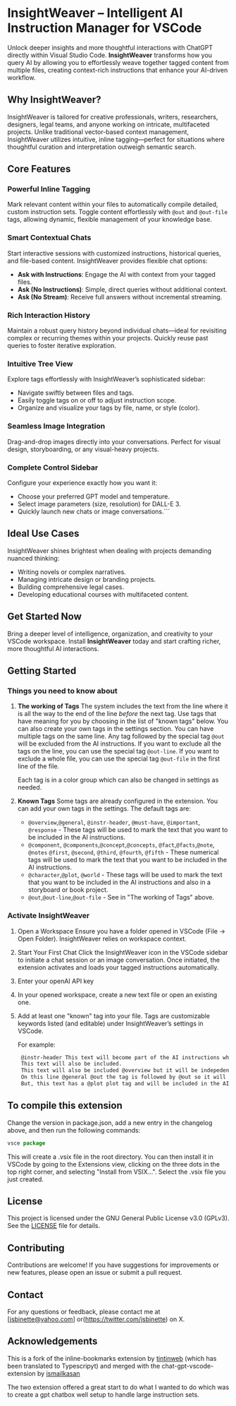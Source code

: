 
# InsightWeaver – Intelligent AI Instruction Manager for VSCode

Unlock deeper insights and more thoughtful interactions with ChatGPT directly within Visual Studio Code. **InsightWeaver** transforms how you query AI by allowing you to effortlessly weave together tagged content from multiple files, creating context-rich instructions that enhance your AI-driven workflow.

## Why InsightWeaver?

InsightWeaver is tailored for creative professionals, writers, researchers, designers, legal teams, and anyone working on intricate, multifaceted projects. Unlike traditional vector-based context management, InsightWeaver utilizes intuitive, inline tagging—perfect for situations where thoughtful curation and interpretation outweigh semantic search.

## Core Features

### Powerful Inline Tagging

Mark relevant content within your files to automatically compile detailed, custom instruction sets. Toggle content effortlessly with `@out` and `@out-file` tags, allowing dynamic, flexible management of your knowledge base.

### Smart Contextual Chats

Start interactive sessions with customized instructions, historical queries, and file-based content. InsightWeaver provides flexible chat options:

- **Ask with Instructions**: Engage the AI with context from your tagged files.
- **Ask (No Instructions)**: Simple, direct queries without additional context.
- **Ask (No Stream)**: Receive full answers without incremental streaming.

### Rich Interaction History

Maintain a robust query history beyond individual chats—ideal for revisiting complex or recurring themes within your projects. Quickly reuse past queries to foster iterative exploration.

### Intuitive Tree View

Explore tags effortlessly with InsightWeaver’s sophisticated sidebar:

- Navigate swiftly between files and tags.
- Easily toggle tags on or off to adjust instruction scope.
- Organize and visualize your tags by file, name, or style (color).

### Seamless Image Integration

Drag-and-drop images directly into your conversations. Perfect for visual design, storyboarding, or any visual-heavy projects.

### Complete Control Sidebar

Configure your experience exactly how you want it:

- Choose your preferred GPT model and temperature.
- Select image parameters (size, resolution) for DALL-E 3.
- Quickly launch new chats or image conversations.```

## Ideal Use Cases

InsightWeaver shines brightest when dealing with projects demanding nuanced thinking:

- Writing novels or complex narratives.
- Managing intricate design or branding projects.
- Building comprehensive legal cases.
- Developing educational courses with multifaceted content.

## Get Started Now

Bring a deeper level of intelligence, organization, and creativity to your VSCode workspace. Install **InsightWeaver** today and start crafting richer, more thoughtful AI interactions.

## Getting Started

### Things you need to know about

1. **The working of Tags**
   The system includes the text from the line where it is all the way to the end of the line *before* the next tag.  Use tags that have meaning for you by choosing in the list of "known tags" below.  You can also create your own tags in the settings section. You can have multiple tags on the same line.  Any tag followed by the special tag `@out` will be excluded from the AI instructions.  If you want to exclude all the tags on the line, you can use the special tag `@out-line`.  If you want to exclude a whole file, you can use the special tag `@out-file` in the first line of the file.

   Each tag is in a color group which can also be changed in settings as needed.

2. **Known Tags**
    Some tags are already configured in the extension.  You can add your own tags in the settings.  The default tags are:
    - `@overview`,`@general`, `@instr-header`, `@must-have`, `@important`, `@response` - These tags will be used to mark the text that you want to be included in the AI instructions.
    - `@component`, `@components`,`@concept`,`@concepts`, `@fact`,`@facts`,`@note`, `@notes` `@first`, `@second`, `@third`, `@fourth`, `@fifth` - These numerical tags will be used to mark the text that you want to be included in the AI instructions.
    - `@character`,`@plot`, `@world`  - These tags will be used to mark the text that you want to be included in the AI instructions and also in a storyboard or book project.
    - `@out`,`@out-line`,`@out-file` - See in "The working of Tags" above.

### Activate InsightWeaver

1. Open a Workspace
Ensure you have a folder opened in VSCode (File → Open Folder). InsightWeaver relies on workspace context.
2. Start Your First Chat
Click the InsightWeaver icon in the VSCode sidebar to initiate a chat session or an image conversation. Once initiated, the extension activates and loads your tagged instructions automatically.
3. Enter your openAI API key
4. In your opened workspace, create a new text file or open an existing one.
5. Add at least one "known" tag into your file. Tags are customizable keywords listed (and editable) under InsightWeaver’s settings in VSCode.

   For example:

   ```markdown
    @instr-header This text will become part of the AI instructions when using the character tag.
    This text will also be included.
    This text will also be included @overview but it will be indepedent from what cam before since there's a new tag there.
    On this line @general @out the tag is followed by @out so it will be excluded from the AI instructions.
    But, this text has a @plot plot tag and will be included in the AI instructions.
    ```

## To compile this extension

Change the version in package.json, add a new entry in the changelog above, and then run the following commands:

```javascript
vsce package
```

This will create a .vsix file in the root directory. You can then install it in VSCode by going to the Extensions view, clicking on the three dots in the top right corner, and selecting "Install from VSIX...". Select the .vsix file you just created.

## License

This project is licensed under the GNU General Public License v3.0 (GPLv3). See the [LICENSE](LICENSE) file for details.

## Contributing

Contributions are welcome! If you have suggestions for improvements or new features, please open an issue or submit a pull request.

## Contact

For any questions or feedback, please contact me at [jsbinette@yahoo.com] or(<https://twitter.com/jsbinette>) on X.

## Acknowledgements

This is a fork of the inline-bookmarks extension by [tintinweb](<https://github.com/tintinweb/>) (which has been translated to Typescripyt) and merged with the chat-gpt-vscode-extension by [ismailkasan](<https://github.com/ismailkasan/>)

The two extension offered a great start to do what I wanted to do which was to create a gpt chatbox well setup to handle large instruction sets.
